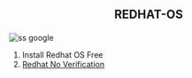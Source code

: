 <h2><p align="center">REDHAT-OS</p></h2>

![ss google](https://i0.wp.com/www.webpronews.com/wp-content/uploads/2023/06/Red-Hat-Logo-1.jpg)
1. Install Redhat OS Free
2. [Redhat No Verification](https://github.com/Noobieta-Gamerz/Termux/blob/main/Redhat/Redhat-without-verify-subscribe.md)
